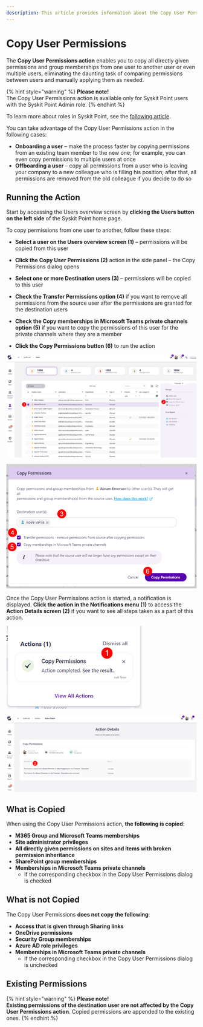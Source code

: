 ```yaml
---
description: This article provides information about the Copy User Permissions action.
---
```


# Copy User Permissions

The **Copy User Permissions action** enables you to copy all directly given permissions and group memberships from one user to another user or even multiple users, eliminating the daunting task of comparing permissions between users and manually applying them as needed.

{% hint style="warning" %}
**Please note!**  
The Copy User Permissions action is available only for Syskit Point users with the Syskit Point Admin role.
{% endhint %}

To learn more about roles in Syskit Point, see the [following article](../configuration/enable-role-based-access.md).

You can take advantage of the Copy User Permissions action in the following cases:

* **Onboarding a user** – make the process faster by copying permissions from an existing team member to the new one; for example, you can even copy permissions to multiple users at once
* **Offboarding a user** – copy all permissions from a user who is leaving your company to a new colleague who is filling his position; after that, all permissions are removed from the old colleague if you decide to do so

## Running the Action

Start by accessing the Users overview screen by **clicking the Users button on the left side** of the Syskit Point home page.  

To copy permissions from one user to another, follow these steps:

* **Select a user on the Users overview screen \(1\)** – permissions will be copied from this user
* **Click the Copy User Permissions \(2\)** action in the side panel – the Copy Permissions dialog opens
* **Select one or more Destination users \(3\)** – permissions will be copied to this user
* **Check the Transfer Permissions option \(4\)** if you want to remove all permissions from the source user after the permissions are granted for the destination users
* **Check the Copy memberships in Microsoft Teams private channels option \(5\)** if you want to copy the permissions of this user for the private channels where they are a member

* **Click the Copy Permissions button \(6\)** to run the action

![Users Overview - Copy User Permissions](../.gitbook/assets/copy-user-permissions-users-overview.png)

![Copy User Permissions Dialog](../.gitbook/assets/copy-user-permissions-copy-permissions-dialog.png)

Once the Copy User Permissions action is started, a notification is displayed. **Click the action in the Notifications menu \(1\)** to access the **Action Details screen \(2\)** if you want to see all steps taken as a part of this action.

![Notifications Menu - Copy User Permissions](../.gitbook/assets/copy-user-permissions-copy-permissions-notification.png)

![Actions Details - Copy User Permissions steps](../.gitbook/assets/copy-user-permissions-action-details.png)

## What is Copied

When using the Copy User Permissions action, **the following is copied**:

* **M365 Group and Microsoft Teams memberships**
* **Site administrator privileges**
* **All directly given permissions on sites and items with broken permission inheritance**
* **SharePoint group memberships**
* **Memberships in Microsoft Teams private channels** 
    * If the corresponding checkbox in the Copy User Permissions dialog is checked

## What is not Copied

The Copy User Permissions **does not copy the following**:

* **Access that is given through Sharing links**
* **OneDrive permissions**
* **Security Group memberships**
* **Azure AD role privileges**
* **Memberships in Microsoft Teams private channels**
    * If the corresponding checkbox in the Copy User Permissions dialog is unchecked

## Existing Permissions 

{% hint style="warning" %}
**Please note!**  
**Existing permissions of the destination user are not affected by the Copy User Permissions action**.
Copied permissions are appended to the existing ones.
{% endhint %}